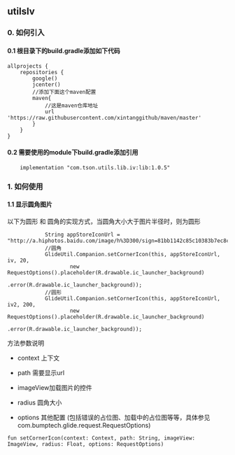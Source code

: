 
## utilsIv

### 0. 如何引入

#### 0.1 根目录下的build.gradle添加如下代码

```
allprojects {
    repositories {
        google()
        jcenter()
        //添加下面这个maven配置
        maven{
            //这是maven仓库地址
            url 'https://raw.githubusercontent.com/xintanggithub/maven/master'
        }
    }
}
```

#### 0.2 需要使用的module下build.gradle添加引用

```
    implementation "com.tson.utils.lib.iv:lib:1.0.5"
```

### 1. 如何使用

#### 1.1 显示圆角图片

以下为圆形 和 圆角的实现方式，当圆角大小大于图片半径时，则为圆形

```
            String appStoreIconUrl = "http://a.hiphotos.baidu.com/image/h%3D300/sign=81bb1142c85c10383b7ec8c28210931c/2cf5e0fe9925bc31348b10c050df8db1ca137097.jpg";
            //圆角
            GlideUtil.Companion.setCornerIcon(this, appStoreIconUrl, iv, 20,
                    new RequestOptions().placeholder(R.drawable.ic_launcher_background)
                            .error(R.drawable.ic_launcher_background));
            //圆形
            GlideUtil.Companion.setCornerIcon(this, appStoreIconUrl, iv2, 200,
                    new RequestOptions().placeholder(R.drawable.ic_launcher_background)
                            .error(R.drawable.ic_launcher_background));
```

方法参数说明

- context 上下文

- path 需要显示url

- imageView加载图片的控件

- radius 圆角大小

- options 其他配置 (包括错误的占位图、加载中的占位图等等，具体参见com.bumptech.glide.request.RequestOptions)

```
fun setCornerIcon(context: Context, path: String, imageView: ImageView, radius: Float, options: RequestOptions)
```
